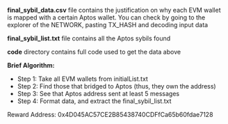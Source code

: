 **final_sybil_data.csv** file contains the justification on why each EVM wallet is mapped with a certain Aptos wallet. You can check by going to the explorer of the NETWORK, pasting TX_HASH and decoding input data

**final_sybil_list.txt** file contains all the Aptos sybils found

**code** directory contains full code used to get the data above

**Brief Algorithm:**
- Step 1: Take all EVM wallets from initialList.txt
- Step 2: Find those that bridged to Aptos (thus, they own the address)
- Step 3: See that Aptos address sent at least 5 messages
- Step 4: Format data, and extract the final_sybil_list.txt

Reward Address:
0x4D045AC57CE2B85438740CDFfCa65b60fdae7128
